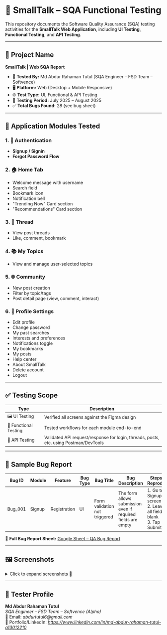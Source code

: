 # 🧪 SmallTalk – SQA Functional Testing 

This repository documents the Software Quality Assurance (SQA) testing activities for the **SmallTalk Web Application**, including **UI Testing**, **Functional Testing**, and **API Testing**.

---

## 📌 Project Name
**SmallTalk | Web SQA Report**

- 🧪 **Tested By:** Md Abdur Rahaman Tutul (SQA Engineer – FSD Team – Softvence)
- 🖥 **Platform:** Web (Desktop + Mobile Responsive)
- 🌐 **Test Type:** UI, Functional & API Testing
- 📅 **Testing Period:** July 2025 – August 2025
- ✅ **Total Bugs Found:** 28 (see bug sheet)

---

## 🧩 Application Modules Tested

### 1. 🔐 Authentication
- **Signup / Signin**
- **Forgot Password Flow**

### 2. 🏠 Home Tab
- Welcome message with username
- Search field
- Bookmark icon
- Notification bell
- "Trending Now" Card section
- "Recommendations" Card section

### 3. 💬 Thread
- View post threads
- Like, comment, bookmark

### 4. 📚 My Topics
- View and manage user-selected topics

### 5. 🌐 Community
- New post creation
- Filter by topic/tags
- Post detail page (view, comment, interact)

### 6. 👤 Profile Settings
- Edit profile
- Change password
- My past searches
- Interests and preferences
- Notifications toggle
- My bookmarks
- My posts
- Help center
- About SmallTalk
- Delete account
- Logout

---

## ✅ Testing Scope

| Type             | Description |
|------------------|-------------|
| 🖼 UI Testing     | Verified all screens against the Figma design |
| 🧪 Functional Testing | Tested workflows for each module end-to-end |
| 🔌 API Testing   | Validated API request/response for login, threads, posts, etc. using Postman/DevTools |

---

## 🐞 Sample Bug Report

| Bug ID   | Module     | Feature        | Bug Type   | Bug Title                    | Bug Description                                                                 | Steps to Reproduce                                                                                     | Actual Result                          | Expected Result                                                   | Issue Labels   | Severity | Attachment   | Dev Status   | Tester                   | Remark             | Date & Time           |
|----------|------------|----------------|------------|------------------------------|----------------------------------------------------------------------------------|----------------------------------------------------------------------------------------------------------|----------------------------------------|------------------------------------------------------------------|----------------|----------|--------------|--------------|---------------------------|---------------------|------------------------|
| Bug_001  | Signup     | Registration   | UI         | Form validation not triggered | The form allows submission even if required fields are empty                    | 1. Go to Signup screen<br>2. Leave all fields blank<br>3. Tap Submit                                      | Form gets submitted without warning    | Validation messages should show for each empty required field     | Bug_UI         | Major    | Screenshot   | Fixed        | Md Abdur Rahaman Tutul   | Added error handling | 28/07/2025 – 11:30 AM |


📄 **Full Bug Report Sheet:** [Google Sheet – QA Bug Report](https://docs.google.com/spreadsheets/d/1K4xCQO-Bv9owp9PDdTZqQl5Zn6HaVusUPxerF4x4DJc/edit?usp=sharing)

---

## 🖼️ Screenshots

<details>
<summary>Click to expand screenshots 📸</summary>
|---------------|------------|------------|
| Login Screen  | <img src="screenshots/" width="250"/> |
| Home Tab      | <img src="screenshots/1.png" width="250"/> |
| Community Feed| <img src="screenshots/Screenshot_1.png" width="250"/> |
| Post Details  | <img src="screenshots/Screenshot_3.png" width="250"/> |
| Profile Page  | <img src="screenshots/Screenshot_8.png" width="250"/> |
| Treds Page  | <img src="screenshots/Screenshot_7.png" width="250"/> |
| About SmallTalk  | <img src="screenshots/Screenshot_5.png" width="250"/> |

</details>

---

## 👤 Tester Profile

**Md Abdur Rahaman Tutul**  
_SQA Engineer – FSD Team – Softvence (Alpha)_  
📧 Email: _abdurtutul6@gmail.com_  
🔗 Portfolio/LinkedIn: _https://www.linkedin.com/in/md-abdur-rahaman-tutul-a13012210_




